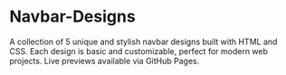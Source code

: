 # Navbar-Designs
A collection of 5 unique and stylish navbar designs built with HTML and CSS. Each design is basic and customizable, perfect for modern web projects. Live previews available via GitHub Pages.
